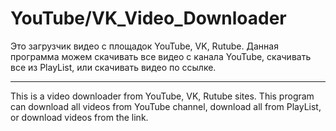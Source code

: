 # YouTube/VK_Video_Downloader
Это загрузчик видео с площадок YouTube, VK, Rutube.
Данная программа можем скачивать все видео с канала YouTube, скачивать все из PlayList, или скачивать видео по ссылке.
_______________________________________________________________________________________________________________________________________________________________________

This is a video downloader from YouTube, VK, Rutube sites.
This program can download all videos from YouTube channel, download all from PlayList, or download videos from the link.